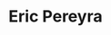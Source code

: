 ---
title: Eric Pereyra
description: software development engineer
background: "images/bg.jpg"
logo: "logoi.png"
---